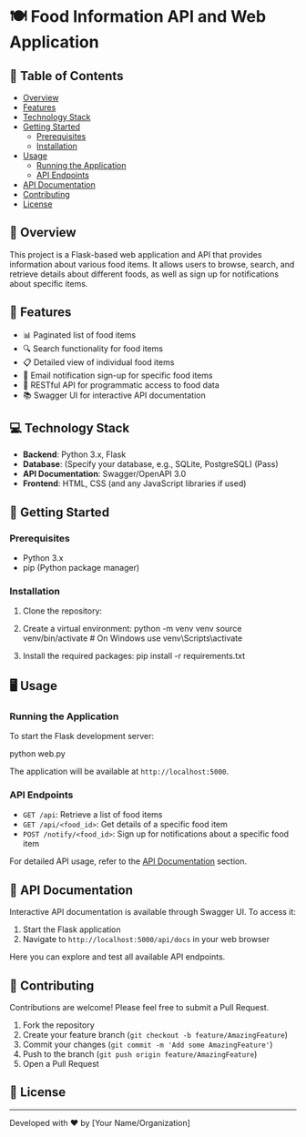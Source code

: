 # 🍽️ Food Information API and Web Application

## 📌 Table of Contents

- [Overview](#overview)
- [Features](#features)
- [Technology Stack](#technology-stack)
- [Getting Started](#getting-started)
  - [Prerequisites](#prerequisites)
  - [Installation](#installation)
- [Usage](#usage)
  - [Running the Application](#running-the-application)
  - [API Endpoints](#api-endpoints)
- [API Documentation](#api-documentation)
- [Contributing](#contributing)
- [License](#license)

## 🌟 Overview

This project is a Flask-based web application and API that provides information about various food items. It allows users to browse, search, and retrieve details about different foods, as well as sign up for notifications about specific items.

## 🚀 Features

- 📊 Paginated list of food items
- 🔍 Search functionality for food items
- 📋 Detailed view of individual food items
- 📨 Email notification sign-up for specific food items
- 🔗 RESTful API for programmatic access to food data
- 📚 Swagger UI for interactive API documentation

## 💻 Technology Stack

- **Backend**: Python 3.x, Flask
- **Database**: (Specify your database, e.g., SQLite, PostgreSQL) (Pass)
- **API Documentation**: Swagger/OpenAPI 3.0
- **Frontend**: HTML, CSS (and any JavaScript libraries if used)

## 🏁 Getting Started

### Prerequisites

- Python 3.x
- pip (Python package manager)

### Installation

1. Clone the repository:

2. Create a virtual environment: python -m venv venv source venv/bin/activate # On Windows use venv\Scripts\activate

3. Install the required packages: pip install -r requirements.txt

## 🖥️ Usage

### Running the Application

To start the Flask development server:

python web.py

The application will be available at `http://localhost:5000`.

### API Endpoints

- `GET /api`: Retrieve a list of food items
- `GET /api/<food_id>`: Get details of a specific food item
- `POST /notify/<food_id>`: Sign up for notifications about a specific food item

For detailed API usage, refer to the [API Documentation](#api-documentation) section.

## 📘 API Documentation

Interactive API documentation is available through Swagger UI. To access it:

1. Start the Flask application
2. Navigate to `http://localhost:5000/api/docs` in your web browser

Here you can explore and test all available API endpoints.

## 🤝 Contributing

Contributions are welcome! Please feel free to submit a Pull Request.

1. Fork the repository
2. Create your feature branch (`git checkout -b feature/AmazingFeature`)
3. Commit your changes (`git commit -m 'Add some AmazingFeature'`)
4. Push to the branch (`git push origin feature/AmazingFeature`)
5. Open a Pull Request

## 📄 License

---

Developed with ❤️ by [Your Name/Organization]
